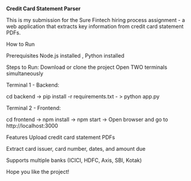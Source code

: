 **Credit Card Statement Parser**


This is my submission for the Sure Fintech hiring process assignment - a web application that extracts key information from credit card statement PDFs.

How to Run

Prerequisites
Node.js installed , Python installed

Steps to Run:
Download or clone the project
Open TWO terminals simultaneously

Terminal 1 - Backend:

cd backend -> 
pip install -r requirements.txt - >
python app.py


Terminal 2 - Frontend:

cd frontend -> 
npm install ->
npm start ->
Open browser and go to http://localhost:3000

Features
Upload credit card statement PDFs

Extract card issuer, card number, dates, and amount due

Supports multiple banks (ICICI, HDFC, Axis, SBI, Kotak)

Hope you like the project! 
